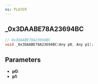 ```yaml
---
ns: PLAYER
---
```

## _0x3DAABE78A23694BC

```c
// 0x3DAABE78A23694BC
void _0x3DAABE78A23694BC(Any p0, Any p1);
```

## Parameters
* **p0**:
* **p1**:
